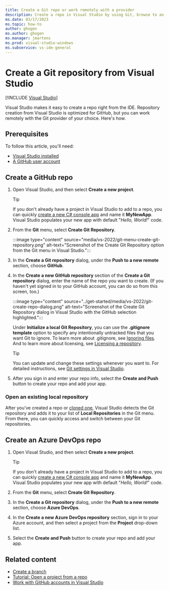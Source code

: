 ```yaml
---
title: Create a Git repo or work remotely with a provider
description: Create a repo in Visual Studio by using Git, browse to an Azure DevOps repo, or work remotely with the Git provider of your choice.
ms.date: 03/17/2023
ms.topic: how-to
author: ghogen
ms.author: ghogen
ms.manager: jmartens
ms.prod: visual-studio-windows
ms.subservice: vs-ide-general
---
```

# Create a Git repository from Visual Studio

 [!INCLUDE [Visual Studio](~/includes/applies-to-version/vs-windows-only.md)]

Visual Studio makes it easy to create a repo right from the IDE. Repository creation from Visual Studio is optimized for GitHub, but you can work remotely with the Git provider of your choice.  Here's how.

## Prerequisites

To follow this article, you'll need:
+ [Visual Studio installed](../install/install-visual-studio.md)
+ [A GitHub user account](git-create-github-account.md)

## Create a GitHub repo

1. Open Visual Studio, and then select **Create a new project**.

    > [!TIP]
    > If you don't already have a project in Visual Studio to add to a repo, you can quickly [create a new C# console app](../get-started/csharp/tutorial-console.md#create-a-project) and name it **MyNewApp**. Visual Studio populates your new app with default "*Hello, World!*" code.

1. From the **Git** menu, select **Create Git Repository**.

    :::image type="content" source="media/vs-2022/git-menu-create-git-repository.png" alt-text="Screenshot of the Create Git Repository option from the Git menu in Visual Studio.":::

1. In the **Create a Git repository** dialog, under the **Push to a new remote** section, choose **GitHub**.

1. In the **Create a new GitHub repository** section of the **Create a Git repository** dialog, enter the name of the repo you want to create. (If you haven't yet signed in to your GitHub account, you can do so from this screen, too.)

    :::image type="content" source="../get-started/media/vs-2022/git-create-repo-dialog.png" alt-text="Screenshot of the Create Git Repository dialog in Visual Studio with the GitHub selection highlighted.":::

    Under **Initialize a local Git Repository**, you can use the **.gitignore template** option to specify any intentionally untracked files that you want Git to ignore. To learn more about .gitignore, see [Ignoring files](https://docs.github.com/en/get-started/getting-started-with-git/ignoring-files). And to learn more about licensing, see [Licensing a repository](https://docs.github.com/en/repositories/managing-your-repositorys-settings-and-features/customizing-your-repository/licensing-a-repository).

    > [!TIP]
    > You can update and change these settings whenever you want to. For detailed instructions, see [Git settings in Visual Studio](git-settings.md).

1. After you sign in and enter your repo info, select the **Create and Push** button to create your repo and add your app.

### Open an existing local repository

After you’ve created a repo or [cloned one](git-clone-repository.md), Visual Studio detects the Git repository and adds it to your list of **Local Repositories** in the Git menu. From there, you can quickly access and switch between your Git repositories.

## Create an Azure DevOps repo

1. Open Visual Studio, and then select **Create a new project**.

    > [!TIP]
    > If you don't already have a project in Visual Studio to add to a repo, you can quickly [create a new C# console app](../get-started/csharp/tutorial-console.md#create-a-project) and name it **MyNewApp**. Visual Studio populates your new app with default "*Hello, World!*" code.

1. From the **Git** menu, select **Create Git Repository**.

1. In the **Create a Git repository** dialog, under the **Push to a new remote** section, choose **Azure DevOps**.

1. In the **Create a new Azure DevOps repository** section, sign in to your Azure account, and then select a project from the **Project** drop-down list.

1. Select the **Create and Push** button to create your repo and add your app.

## Related content

- [Create a branch](git-create-branch.md)
- [Tutorial: Open a project from a repo](../get-started/tutorial-open-project-from-repo.md)
- [Work with GitHub accounts in Visual Studio](../ide/work-with-github-accounts.md)
